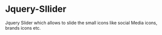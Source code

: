 # Jquery-SIlider
Jquery Slider which allows to slide the small icons like social Media icons, brands icons etc.
